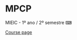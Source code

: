 # MPCP
MIEIC - 1º ano / 2º semestre ⌨

[Course page](https://sigarra.up.pt/feup/pt/ucurr_geral.ficha_uc_view?pv_ocorrencia_id=419989)

